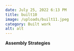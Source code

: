 ```yaml
---
date: July 25, 2022 6:13 PM
title: built10
image: /uploads/built11.jpeg
category: Built work
alt: alt
---
```

**Assembly Strategies**